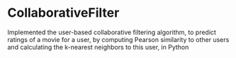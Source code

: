 # CollaborativeFilter
Implemented the user-based collaborative filtering algorithm, to predict ratings of a movie for a user, by computing Pearson similarity to other users and calculating the k-nearest neighbors to this user, in Python
